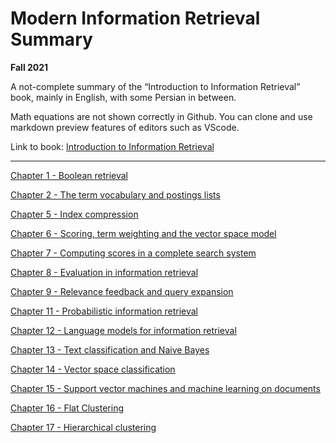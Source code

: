 # Modern Information Retrieval Summary

**Fall 2021**

A not-complete summary of the “Introduction to Information Retrieval” book, mainly in English, with some Persian in between.

Math equations are not shown correctly in Github. You can clone and use markdown preview features of editors such as VScode.

Link to book: [Introduction to Information Retrieval](https://nlp.stanford.edu/IR-book/)

----

[Chapter 1 - Boolean retrieval](Modern%20Information%20Retrieval%20c9a4a6f882a148cf98764fcefb3974a1/Chapter%201%20-%20Boolean%20retrieval%2011860748be2444688f58915fcb35e208.md)

[Chapter 2 - The term vocabulary and postings lists](Modern%20Information%20Retrieval%20c9a4a6f882a148cf98764fcefb3974a1/Chapter%202%20-%20The%20term%20vocabulary%20and%20postings%20lists%20dbdf06755360451b94f488daf1de4bc2.md)

[Chapter 5 - Index compression](Modern%20Information%20Retrieval%20c9a4a6f882a148cf98764fcefb3974a1/Chapter%205%20-%20Index%20compression%205c2594e16bbb4014b7580dd02806ddb0.md)

[Chapter 6 - Scoring, term weighting and the vector space model](Modern%20Information%20Retrieval%20c9a4a6f882a148cf98764fcefb3974a1/Chapter%206%20-%20Scoring,%20term%20weighting%20and%20the%20vector%20f57fabdee64443dbac818473772f99f8.md)

[Chapter 7 - Computing scores in a complete search system](Modern%20Information%20Retrieval%20c9a4a6f882a148cf98764fcefb3974a1/Chapter%207%20-%20Computing%20scores%20in%20a%20complete%20search%20%20dac96433c24640c59feb5460ee512296.md)

[Chapter 8 - Evaluation in information retrieval](Modern%20Information%20Retrieval%20c9a4a6f882a148cf98764fcefb3974a1/Chapter%208%20-%20Evaluation%20in%20information%20retrieval%2050e59602c61147ec87d484afdf5bdc35.md)

[Chapter 9 - Relevance feedback and query expansion](Modern%20Information%20Retrieval%20c9a4a6f882a148cf98764fcefb3974a1/Chapter%209%20-%20Relevance%20feedback%20and%20query%20expansion%205f1aededeb66408a8cc4b92b4702ac12.md)

[Chapter 11 - Probabilistic information retrieval](Modern%20Information%20Retrieval%20c9a4a6f882a148cf98764fcefb3974a1/Chapter%2011%20-%20Probabilistic%20information%20retrieval%201862234deabf409db588da5a9b45e7f9.md)

[Chapter 12 - Language models for information retrieval](Modern%20Information%20Retrieval%20c9a4a6f882a148cf98764fcefb3974a1/Chapter%2012%20-%20Language%20models%20for%20information%20retri%2068c23c9bdb9341deb79deecfe3f7cba9.md)

[Chapter 13 - Text classification and Naive Bayes](Modern%20Information%20Retrieval%20c9a4a6f882a148cf98764fcefb3974a1/Chapter%2013%20-%20Text%20classification%20and%20Naive%20Bayes%20a872fef199c848a0b414a1d52a96b492.md)

[Chapter 14 - Vector space classification](Modern%20Information%20Retrieval%20c9a4a6f882a148cf98764fcefb3974a1/Chapter%2014%20-%20Vector%20space%20classification%20b9d257ec7a8d4a18bf5dbe242634d267.md)

[Chapter 15 - Support vector machines and machine learning on documents](Modern%20Information%20Retrieval%20c9a4a6f882a148cf98764fcefb3974a1/Chapter%2015%20-%20Support%20vector%20machines%20and%20machine%20l%205120b888320a404d8d885364f2531633.md)

[Chapter 16 - Flat Clustering](Modern%20Information%20Retrieval%20c9a4a6f882a148cf98764fcefb3974a1/Chapter%2016%20-%20Flat%20Clustering%20405f3b20520d40b1a6c695193ec958d4.md)

[Chapter 17 - Hierarchical clustering](Modern%20Information%20Retrieval%20c9a4a6f882a148cf98764fcefb3974a1/Chapter%2017%20-%20Hierarchical%20clustering%20a8a83a4ccea94da6bccab71093bc7075.md)
